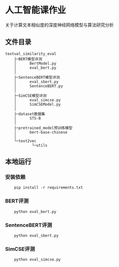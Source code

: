 # 人工智能课作业
关于计算文本相似度的深度神经网络模型与算法研究分析

## 文件目录
```
textual_similarity_eval
    ├─BERT模型评测
    │      BertModel.py
    │      eval_bert.py
    │
    ├─SentenceBERT模型评测
    │      eval_sbert.py
    │      SentenceBERT.py
    │
    ├─SimCSE模型评测
    │      eval_simcse.py
    │      SimCSEModel.py
    │
    ├─dataset数据集
    │      STS-B
    │
    ├─pretrained_model预训练模型
    │      bert-base-chinese
    │    
    └─text2vec
            └─utils
```

## 本地运行
### 安装依赖
```
    pip install -r requirements.txt
```
### BERT评测
```
    python eval_bert.py
```
### SentenceBERT评测
```
    python eval_sbert.py
```
### SimCSE评测
```
    python eval_simcse.py
```